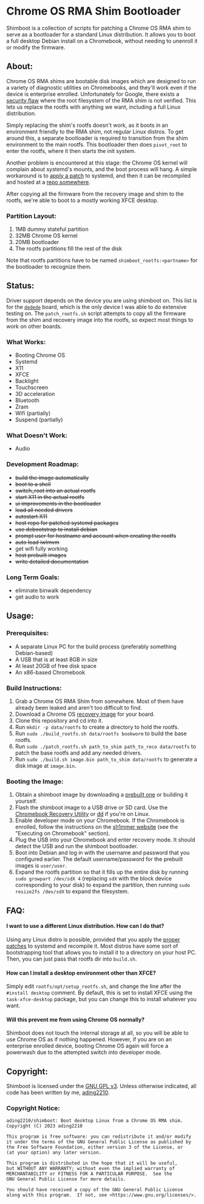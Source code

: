 # Chrome OS RMA Shim Bootloader

Shimboot is a collection of scripts for patching a Chrome OS RMA shim to serve as a bootloader for a standard Linux distribution. It allows you to boot a full desktop Debian install on a Chromebook, without needing to unenroll it or modify the firmware.

## About:
Chrome OS RMA shims are bootable disk images which are designed to run a variety of diagnostic utilities on Chromebooks, and they'll work even if the device is enterprise enrolled. Unfortunately for Google, there exists a [security flaw](https://sh1mmer.me/) where the root filesystem of the RMA shim is not verified. This lets us replace the rootfs with anything we want, including a full Linux distribution.

Simply replacing the shim's rootfs doesn't work, as it boots in an environment friendly to the RMA shim, not regular Linux distros. To get around this, a separate bootloader is required to transition from the shim environment to the main rootfs. This bootloader then does `pivot_root` to enter the rootfs, where it then starts the init system.

Another problem is encountered at this stage: the Chrome OS kernel will complain about systemd's mounts, and the boot process will hang. A simple workaround is to [apply a patch](https://github.com/ading2210/chromeos-systemd) to systemd, and then it can be recompiled and hosted at a [repo somewhere](https://shimboot.ading.dev/debian/).

After copying all the firmware from the recovery image and shim to the rootfs, we're able to boot to a mostly working XFCE desktop.

### Partition Layout:
1. 1MB dummy stateful partition
2. 32MB Chrome OS kernel
3. 20MB bootloader
4. The rootfs partitions fill the rest of the disk

Note that rootfs partitions have to be named `shimboot_rootfs:<partname>` for the bootloader to recognize them.

## Status:
Driver support depends on the device you are using shimboot on. This list is for the [`dedede`](https://chrome100.dev/board/dedede/) board, which is the only device I was able to do extensive testing on. The `patch_rootfs.sh` script attempts to copy all the firmware from the shim and recovery image into the rootfs, so expect most things to work on other boards.

### What Works:
- Booting Chrome OS
- Systemd
- X11
- XFCE
- Backlight
- Touchscreen
- 3D acceleration
- Bluetooth
- Zram
- Wifi (partially)
- Suspend (partially)

### What Doesn't Work:
- Audio

### Development Roadmap:
- ~~build the image automatically~~
- ~~boot to a shell~~
- ~~switch_root into an actual rootfs~~
- ~~start X11 in the actual rootfs~~
- ~~ui improvements in the bootloader~~
- ~~load all needed drivers~~
- ~~autostart X11~~
- ~~host repo for patched systemd packages~~
- ~~use debootstrap to install debian~~
- ~~prompt user for hostname and account when creating the rootfs~~
- ~~auto load iwlmvm~~
- get wifi fully working
- ~~host prebuilt images~~
- ~~write detailed documentation~~

### Long Term Goals:
- eliminate binwalk dependency
- get audio to work

## Usage:

### Prerequisites:
- A separate Linux PC for the build process (preferably something Debian-based)
- A USB that is at least 8GB in size
- At least 20GB of free disk space
- An x86-based Chromebook

### Build Instructions:
1. Grab a Chrome OS RMA Shim from somewhere. Most of them have already been leaked and aren't too difficult to find.
2. Download a Chrome OS [recovery image](https://chromiumdash.appspot.com/serving-builds?deviceCategory=ChromeOS) for your board.
3. Clone this repository and cd into it.
4. Run `mkdir -p data/rootfs` to create a directory to hold the rootfs.
5. Run `sudo ./build_rootfs.sh data/rootfs bookworm` to build the base rootfs.
6. Run `sudo ./patch_rootfs.sh path_to_shim path_to_reco data/rootfs` to patch the base rootfs and add any needed drivers.
7. Run `sudo ./build.sh image.bin path_to_shim data/rootfs` to generate a disk image at `image.bin`. 

### Booting the Image:
1. Obtain a shimboot image by downloading a [prebuilt one](https://dl.ading.dev/shimboot/) or building it yourself. 
2. Flash the shimboot image to a USB drive or SD card. Use the [Chromebook Recovery Utility](https://chrome.google.com/webstore/detail/chromebook-recovery-utili/pocpnlppkickgojjlmhdmidojbmbodfm) or [dd](https://linux.die.net/man/1/dd) if you're on Linux.
3. Enable developer mode on your Chromebook. If the Chromebook is enrolled, follow the instructions on the [sh1mmer website](https://sh1mmer.me) (see the "Executing on Chromebook" section).
4. Plug the USB into your Chromebook and enter recovery mode. It should detect the USB and run the shimboot bootloader.
5. Boot into Debian and log in with the username and password that you configured earlier. The default username/password for the prebuilt images is `user/user`.
6. Expand the rootfs partition so that it fills up the entire disk by running `sudo growpart /dev/sdX 4` (replacing `sdX` with the block device corresponding to your disk) to expand the partition, then running `sudo resize2fs /dev/sdX` to expand the filesystem.

## FAQ:

#### I want to use a different Linux distribution. How can I do that?
Using any Linux distro is possible, provided that you apply the [proper patches](https://github.com/ading2210/chromeos-systemd) to systemd and recompile it. Most distros have some sort of bootstrapping tool that allows you to install it to a directory on your host PC. Then, you can just pass that rootfs dir into `build.sh`.

#### How can I install a desktop environment other than XFCE?
Simply edit `rootfs/opt/setup_rootfs.sh`, and change the line after the `#install desktop` comment. By default, this is set to install XFCE using the `task-xfce-desktop` package, but you can change this to install whatever you want.

#### Will this prevent me from using Chrome OS normally?
Shimboot does not touch the internal storage at all, so you will be able to use Chrome OS as if nothing happened. However, if you are on an enterprise enrolled device, booting Chrome OS again will force a powerwash due to the attempted switch into developer mode.

## Copyright:
Shimboot is licensed under the [GNU GPL v3](https://www.gnu.org/licenses/gpl-3.0.txt). Unless otherwise indicated, all code has been written by me, [ading2210](https://github.com/ading2210).

### Copyright Notice:
```
ading2210/shimboot: Boot desktop Linux from a Chrome OS RMA shim.
Copyright (C) 2023 ading2210

This program is free software: you can redistribute it and/or modify
it under the terms of the GNU General Public License as published by
the Free Software Foundation, either version 3 of the License, or
(at your option) any later version.

This program is distributed in the hope that it will be useful,
but WITHOUT ANY WARRANTY; without even the implied warranty of
MERCHANTABILITY or FITNESS FOR A PARTICULAR PURPOSE.  See the
GNU General Public License for more details.

You should have received a copy of the GNU General Public License
along with this program.  If not, see <https://www.gnu.org/licenses/>.
```
